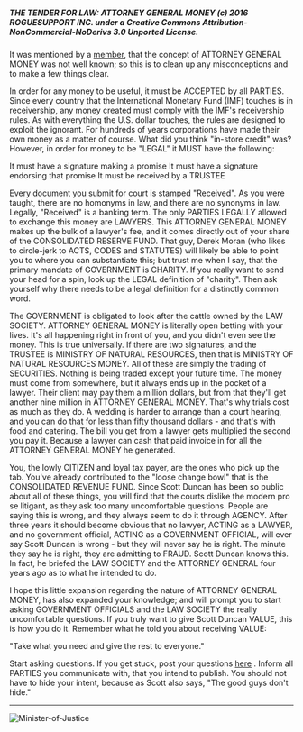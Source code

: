 ##### THE TENDER FOR LAW: ATTORNEY GENERAL MONEY (c) 2016 ROGUESUPPORT INC. under a Creative Commons Attribution-NonCommercial-NoDerivs 3.0 Unported License.


It was mentioned by a [member](https://www.facebook.com/groups/tenderforlaw), that the concept of ATTORNEY GENERAL MONEY was not well known; so this is to clean up any misconceptions and to make a few things clear.

In order for any money to be useful, it must be ACCEPTED by all PARTIES. Since every country that the International Monetary Fund (IMF) touches is in receivership, any money created must comply with the IMF's receivership rules. As with everything the U.S. dollar touches, the rules are designed to exploit the ignorant. For hundreds of years corporations have made their own money as a matter of course. What did you think "in-store credit" was? However, in order for money to be "LEGAL" it MUST have the following:

It must have a signature making a promise
It must have a signature endorsing that promise
It must be received by a TRUSTEE

Every document you submit for court is stamped "Received". As you were taught, there are no homonyms in law, and there are no synonyms in law. Legally, "Received" is a banking term. The only PARTIES LEGALLY allowed to exchange this money are LAWYERS. This ATTORNEY GENERAL MONEY makes up the bulk of a lawyer's fee, and it comes directly out of your share of the CONSOLIDATED RESERVE FUND. That guy, Derek Moran (who likes to circle-jerk to ACTS, CODES and STATUTES) will likely be able to point you to where you can substantiate this; but trust me when I say, that the primary mandate of GOVERNMENT is CHARITY. If you really want to send your head for a spin, look up the LEGAL definition of "charity". Then ask yourself why there needs to be a legal definition for a distinctly common word.

The GOVERNMENT is obligated to look after the cattle owned by the LAW SOCIETY. ATTORNEY GENERAL MONEY is literally open betting with your lives. It's all happening right in front of you, and you didn't even see the money. This is true universally. If there are two signatures, and the TRUSTEE is MINISTRY OF NATURAL RESOURCES, then that is MINISTRY OF NATURAL RESOURCES MONEY. All of these are simply the trading of SECURITIES. Nothing is being traded except your future time. The money must come from somewhere, but it always ends up in the pocket of a lawyer. Their client may pay them a million dollars, but from that they'll get another nine million in ATTORNEY GENERAL MONEY. That's why trials cost as much as they do. A wedding is harder to arrange than a court hearing, and you can do that for less than fifty thousand dollars - and that's with food and catering. The bill you get from a lawyer gets multiplied the second you pay it. Because a lawyer can cash that paid invoice in for all the ATTORNEY GENERAL MONEY he generated.

You, the lowly CITIZEN and loyal tax payer, are the ones who pick up the tab. You've already contributed to the "loose change bowl" that is the CONSOLIDATED REVENUE FUND. Since Scott Duncan has been so public about all of these things, you will find that the courts dislike the modern pro se litigant, as they ask too many uncomfortable questions. People are saying this is wrong, and they always seem to do it through AGENCY. After three years it should become obvious that no lawyer, ACTING as a LAWYER, and no government official, ACTING as a GOVERNMENT OFFICIAL, will ever say Scott Duncan is wrong - but they will never say he is right. The minute they say he is right, they are admitting to FRAUD. Scott Duncan knows this. In fact, he briefed the LAW SOCIETY and the ATTORNEY GENERAL four years ago as to what he intended to do.

I hope this little expansion regarding the nature of ATTORNEY GENERAL MONEY, has also expanded your knowledge; and will prompt you to start asking GOVERNMENT OFFICIALS and the LAW SOCIETY the really uncomfortable questions. If you truly want to give Scott Duncan VALUE, this is how you do it. Remember what he told you about receiving VALUE:

"Take what you need and give the rest to everyone."

Start asking questions. If you get stuck, post your questions [here](https://www.facebook.com/groups/tenderforlaw/) . Inform all PARTIES you communicate with, that you intend to publish. You should not have to hide your intent, because as Scott also says, "The good guys don't hide."

***

![Minister-of-Justice](http://kentbarrett.com/wp-content/uploads/2016/03/Minister-of-Justice.jpg)
